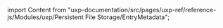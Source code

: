 
import Content from "uxp-documentation/src/pages/uxp-ref/reference-js/Modules/uxp/Persistent File Storage/EntryMetadata";

<Content query="product=photoshop"/>
